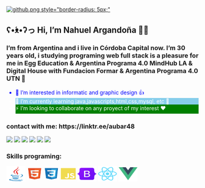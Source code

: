 
  [![github.png style="border-radius: 5px;"](https://i.postimg.cc/Mp1RTn8p/nahuel48.jpg)](https://postimg.cc/BjQt7Q6r)


<section>
  <h1 align="left">ʕ•́ᴥ•̀ʔっ  Hi, I’m Nahuel Argandoña 🧔🏽 </h1>
  <h3 align="left"> I’m from Argentina and i live in Córdoba Capital now. I’m 30 years old,  i studying programing web full stack is a pleasure for me in Egg Education & Argentina Programa 4.0 MindHub LA & Digital House with Fundacion Formar & Argentina Programa 4.0 UTN 🐣</h3> 
</section>
<section>
<ul>
  <li style="color: blue;">👀 I’m interested in informatic and graphic design 👍</li>
  <li style="color: white; background-color: skyblue;">👋 I’m currently learning java,javascripts,html,css,mysql, etc 🤔</li>
  <li style="color: white; background-color: green;">⚡ I’m looking to collaborate on any proyect of my interest ❤</li>
</ul>
  <h3> contact with me: https://linktr.ee/aubar48 </h3>
</section>
<section> 
  <a href="https://www.youtube.com/channel/UCv3dFEz4UJQtPJxBWl8npPg" target="_blank"><img src="https://img.shields.io/badge/YouTube-FF0000?style=for-the-badge&logo=youtube&logoColor=white" target="_blank"></a>
  <a href="https://instagram.com/Aubar48" target="_blank"><img src="https://img.shields.io/badge/-Instagram-%23E4405F?style=for-the-badge&logo=instagram&logoColor=white" target="_blank"></a>
 	<a href="https://www.twitch.tv/aubarcito" target="_blank"><img src="https://img.shields.io/badge/Twitch-9146FF?style=for-the-badge&logo=twitch&logoColor=white" target="_blank"></a>
  <a href="https://discord.gg/xwQatRBV" target="_blank"><img src="https://img.shields.io/badge/Discord-7289DA?style=for-the-badge&logo=discord&logoColor=white" target="_blank"></a> 
  <a href = "mailto:rociio.fressa@gmail.com" target="_blank"><img src="https://img.shields.io/badge/-Gmail-%23333?style=for-the-badge&logo=gmail&logoColor=white" target="_blank"></a>
  <a href="https://www.linkedin.com/in/Aubar48" target="_blank"><img src="https://img.shields.io/badge/-LinkedIn-%230077B5?style=for-the-badge&logo=linkedin&logoColor=white" target="_blank"></a> 
  <h3> Skills programing: </h3>  
</section>
<section>
  <img align="center" alt="JAVA" height="40" width="50" src="https://raw.githubusercontent.com/devicons/devicon/master/icons/java/java-original.svg">
  <img align="center" alt="HTML" height="30" width="40" src="https://raw.githubusercontent.com/devicons/devicon/master/icons/html5/html5-original.svg"> 
  <img align="center" alt="CSS" height="30" width="40" src="https://raw.githubusercontent.com/devicons/devicon/master/icons/css3/css3-original.svg"> 
  <img align="center" alt="JS" height="30" width="40" src="https://raw.githubusercontent.com/devicons/devicon/master/icons/javascript/javascript-plain.svg"> 
  <img align="center" alt="Bootstrap" height="40" width="50" src="https://raw.githubusercontent.com/devicons/devicon/master/icons/bootstrap/bootstrap-original.svg"> 
  <img align="center" alt="REACT" height="40" width="50" src="https://raw.githubusercontent.com/devicons/devicon/master/icons/react/react-original.svg">
  <img align="center" alt="VUEJS" height="40" width="50" src="https://raw.githubusercontent.com/devicons/devicon/master/icons/vuejs/vuejs-original.svg">
</section>


<!---
Nahuel Argandoña is a ✨ special ✨ repository because its `README.md` (this file) appears on your GitHub profile- 
-->

